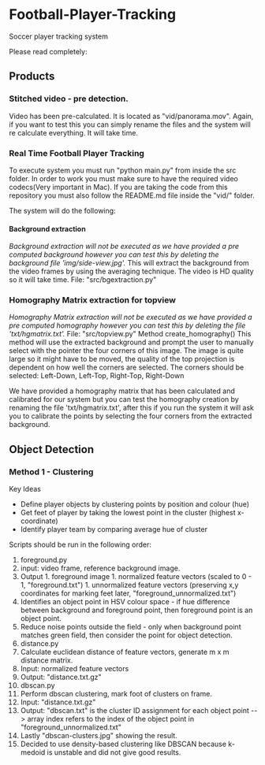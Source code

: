 # Football-Player-Tracking
Soccer player tracking system

Please read completely:
## Products

### Stitched video - pre detection.
Video has been pre-calculated. It is located as "vid/panorama.mov". Again, if you want to test this you can simply rename the files and the system will re calculate everything. It will take time. 

### Real Time Football Player Tracking
To execute system you must run "python main.py" from inside the src folder. In order to work you must make sure to have the required video codecs(Very important in Mac). If you are taking the code from this repository you must also follow the README.md file inside the "vid/" folder.

The system will do the following:
#### Background extraction
*Background extraction will not be executed as we have provided a pre computed background however you can test this by deleting the background file 'img/side-view.jpg'.* 
This will extract the background from the video frames by using the averaging technique. The video is HD quality so it will take time. File: "src/bgextraction.py"

### Homography Matrix extraction for topview
*Homography Matrix extraction will not be executed as we have provided a pre computed homography however you can test this by deleting the file 'txt/hgmatrix.txt'.* 
File: "src/topview.py" Method create_homography()
This method will use the extracted background and prompt the user to manually select with the pointer the four corners of this image. The image is quite large so it might have to be moved, the quality of the top projection is dependent on how well the corners are selected. The corners should be selected: Left-Down, Left-Top, Right-Top, Right-Down


We have provided a homography matrix that has been calculated and calibrated for our system but you can test the homography creation by renaming the file 'txt/hgmatrix.txt', after this if you run the system it will ask you to calibrate the points by selecting the four corners from the extracted background.



## Object Detection

### Method 1 - Clustering

Key Ideas
- Define player objects by clustering points by position and colour (hue)
- Get feet of player by taking the lowest point in the cluster (highest x-coordinate)
- Identify player team by comparing average hue of cluster

Scripts should be run in the following order:

1. foreground.py
  1. input: video frame, reference background image.
  1. Output
    1. foreground image
    1. normalized feature vectors (scaled to 0 - 1, "foreground.txt")
    1. unnormalized feature vectors (preserving x,y coordinates for marking feet later, "foreground_unnormalized.txt")
  1. Identifies an object point in HSV colour space - if hue difference between background and foreground point, then foreground point is an object point.
  1. Reduce noise points outside the field - only when background point matches green field, then consider the point for object detection.
1. distance.py
  1. Calculate euclidean distance of feature vectors, generate m x m distance matrix.
  1. Input: normalized feature vectors
  1. Output: "distance.txt.gz"
1. dbscan.py
  1. Perform dbscan clustering, mark foot of clusters on frame. 
  1. Input: "distance.txt.gz"
  1. Output: "dbscan.txt" is the cluster ID assignment for each object point --> array index refers to the index of the object point in "foreground_unnormalized.txt"
  1. Lastly "dbscan-clusters.jpg" showing the result.
  1. Decided to use density-based clustering like DBSCAN because k-medoid is unstable and did not give good results.
